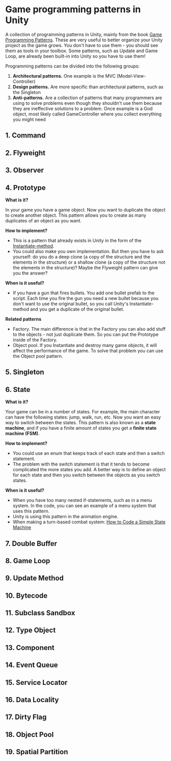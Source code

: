 # Game programming patterns in Unity

A collection of programming patterns in Unity, mainly from the book [Game Programming Patterns](http://gameprogrammingpatterns.com/contents.html). These are very useful to better organize your Unity project as the game grows. You don't have to use them - you should see them as tools in your toolbox. Some patterns, such as Update and Game Loop, are already been built-in into Unity so you have to use them! 

Programming patterns can be divided into the following groups:
1. **Architectural patterns.** One example is the MVC (Model-View-Controller)
2. **Design patterns.** Are more specific than architectural patterns, such as the Singleton
3. **Anti-patterns.** Are a collection of patterns that many programmers are using to solve problems even though they shouldn't use them because they are ineffective solutions to a problem. Once example is a God object, most likely called GameController where you collect everything you might need


## 1. Command


## 2. Flyweight


## 3. Observer


## 4. Prototype

**What is it?** 

In your game you have a game object. Now you want to duplicate the object to create another object. This pattern allows you to create as many duplicates of an object as you want.

**How to implement?**

* This is a pattern that already exists in Unity in the form of the [Instantiate-method](https://docs.unity3d.com/ScriptReference/Object.Instantiate.html).
* You could also make you own implementation. But then you have to ask yourself: do you do a deep clone (a copy of the structure and the elements in the structure) or a shallow clone (a copy of the structure not the elements in the structure)? Maybe the Flyweight pattern can give you the answer?    

**When is it useful?**

* If you have a gun that fires bullets. You add one bullet prefab to the script. Each time you fire the gun you need a new bullet because you don't want to use the original bullet, so you call Unity's Instantiate-method and you get a duplicate of the original bullet.

**Related patterns**

* Factory. The main difference is that in the Factory you can also add stuff to the objects - not just duplicate them. So you can put the Prototype inside of the Factory. 
* Object pool. If you Instantiate and destroy many game objects, it will affect the performance of the game. To solve that problem you can use the Object pool pattern. 


## 5. Singleton


## 6. State

**What is it?** 

Your game can be in a number of states. For example, the main character can have the following states: jump, walk, run, etc. Now you want an easy way to switch between the states. This pattern is also known as a **state machine**, and if you have a finite amount of states you get a **finite state machine (FSM)**.

**How to implement?**

* You could use an enum that keeps track of each state and then a switch statement.
* The problem with the switch statement is that it tends to become complicated the more states you add. A better way is to define an object for each state and then you switch between the objects as you switch states.

**When is it useful?**

* When you have too many nested if-statements, such as in a menu system. In the code, you can see an example of a menu system that uses this pattern.
* Unity is using this pattern in the animation engine. 
* When making a turn-based combat system: [How to Code a Simple State Machine](https://www.youtube.com/watch?v=G1bd75R10m4)


## 7. Double Buffer


## 8. Game Loop


## 9. Update Method


## 10. Bytecode


## 11. Subclass Sandbox


## 12. Type Object


## 13. Component


## 14. Event Queue


## 15. Service Locator


## 16. Data Locality


## 17. Dirty Flag


## 18. Object Pool


## 19. Spatial Partition

